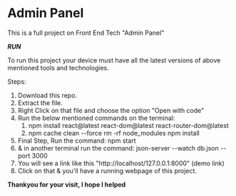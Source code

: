 # Admin Panel

This is a full project on Front End Tech "Admin Panel"

_**RUN**_

To run this project your device must have all the latest versions of above mentioned tools and technologies.

Steps:
1. Download this repo.
2. Extract the file.
3. Right Click on that file and choose the option "Open with code"
4. Run the below mentioned commands on the terminal:
      1. npm install react@latest react-dom@latest react-router-dom@latest
      2. npm cache clean --force
         rm -rf node_modules
         npm install
5. Final Step, Run the command: npm start
6. & in another terminal run the command: json-server --watch db.json --port 3000
7. You will see a link like this "http://localhost/127.0.0.1:8000" (demo link)
8. Click on that & you'll have a running webpage of this project.


**Thankyou for your visit, I hope I helped**
